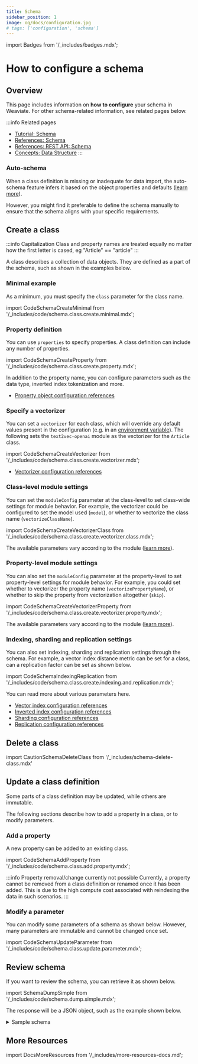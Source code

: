 ```yaml
---
title: Schema
sidebar_position: 1
image: og/docs/configuration.jpg
# tags: ['configuration', 'schema']
---
```

import Badges from '/_includes/badges.mdx';

<Badges/>

# How to configure a schema

## Overview

This page includes information on **how to configure** your schema in Weaviate. For other schema-related information, see related pages below.

:::info Related pages
- [Tutorial: Schema](../tutorials/schema.md)
- [References: Schema](../config-refs/schema.mdx)
- [References: REST API: Schema](../api/rest/schema.md)
- [Concepts: Data Structure](../concepts/data.md)
:::

### Auto-schema

When a class definition is missing or inadequate for data import, the auto-schema feature infers it based on the object properties and defaults ([learn more](../config-refs/schema.mdx#auto-schema)).

However, you might find it preferable to define the schema manually to ensure that the schema aligns with your specific requirements.

## Create a class

:::info Capitalization
Class and property names are treated equally no matter how the first letter is cased, eg "Article" == "article"
:::

A class describes a collection of data objects. They are defined as a part of the schema, such as shown in the examples below.

### Minimal example

As a minimum, you must specify the `class` parameter for the class name.

import CodeSchemaCreateMinimal from '/_includes/code/schema.class.create.minimal.mdx';

<CodeSchemaCreateMinimal />

### Property definition

You can use `properties` to specify properties. A class definition can include any number of properties.

import CodeSchemaCreateProperty from '/_includes/code/schema.class.create.property.mdx';

<CodeSchemaCreateProperty />

In addition to the property name, you can configure parameters such as the data type, inverted index tokenization and more.

- [Property object configuration references](../config-refs/schema.mdx#property-object)

### Specify a vectorizer

You can set a `vectorizer` for each class, which will override any default values present in the configuration (e.g. in an [environment variable](../config-refs/env-vars.md)). The following sets the `text2vec-openai` module as the vectorizer for the `Article` class.

import CodeSchemaCreateVectorizer from '/_includes/code/schema.class.create.vectorizer.mdx';

<CodeSchemaCreateVectorizer />

- [Vectorizer configuration references](../config-refs/schema.mdx#vectorizer)

### Class-level module settings

You can set the `moduleConfig` parameter at the class-level to set class-wide settings for module behavior. For example, the vectorizer could be configured to set the model used (`model`), or whether to vectorize the class name (`vectorizeClassName`).

import CodeSchemaCreateVectorizerClass from '/_includes/code/schema.class.create.vectorizer.class.mdx';

<CodeSchemaCreateVectorizerClass />

The available parameters vary according to the module ([learn more](../modules/index.md)).

### Property-level module settings

You can also set the `moduleConfig` parameter at the property-level to set property-level settings for module behavior. For example, you could set whether to vectorizer the property name (`vectorizePropertyName`), or whether to skip the property from vectorization altogether (`skip`).

import CodeSchemaCreateVectorizerProperty from '/_includes/code/schema.class.create.vectorizer.property.mdx';

<CodeSchemaCreateVectorizerProperty />

The available parameters vary according to the module ([learn more](../modules/index.md)).

### Indexing, sharding and replication settings

You can also set indexing, sharding and replication settings through the schema. For example, a vector index distance metric can be set for a class, can a replication factor can be set as shown below.

import CodeSchemaIndexingReplication from '/_includes/code/schema.class.create.indexing.and.replication.mdx';

<CodeSchemaIndexingReplication />

You can read more about various parameters here.

- [Vector index configuration references](../config-refs/schema.mdx#vectorindexconfig)
- [Inverted index configuration references](../config-refs/schema.mdx#invertedindexconfig--stopwords-stopword-lists)
- [Sharding configuration references](../config-refs/schema.mdx#shardingconfig)
- [Replication configuration references](../config-refs/schema.mdx#replicationconfig)

## Delete a class

import CautionSchemaDeleteClass from '/_includes/schema-delete-class.mdx'

<CautionSchemaDeleteClass />

## Update a class definition

Some parts of a class definition may be updated, while others are immutable.

The following sections describe how to add a property in a class, or to modify parameters.

### Add a property

A new property can be added to an existing class.

import CodeSchemaAddProperty from '/_includes/code/schema.class.add.property.mdx';

<CodeSchemaAddProperty />

:::info Property removal/change currently not possible
Currently, a property cannot be removed from a class definition or renamed once it has been added. This is due to the high compute cost associated with reindexing the data in such scenarios.
:::

### Modify a parameter

You can modify some parameters of a schema as shown below. However, many parameters are immutable and cannot be changed once set.

import CodeSchemaUpdateParameter from '/_includes/code/schema.class.update.parameter.mdx';

<CodeSchemaUpdateParameter />

## Review schema

If you want to review the schema, you can retrieve it as shown below.

import SchemaDumpSimple from '/_includes/code/schema.dump.simple.mdx';

<SchemaDumpSimple />

The response will be a JSON object, such as the example shown below.

<details>
  <summary>Sample schema</summary>

```json
{
  "classes": [
    {
      "class": "Article",
      "invertedIndexConfig": {
        "bm25": {
          "b": 0.75,
          "k1": 1.2
        },
        "cleanupIntervalSeconds": 60,
        "stopwords": {
          "additions": null,
          "preset": "en",
          "removals": null
        }
      },
      "moduleConfig": {
        "text2vec-openai": {
          "model": "ada",
          "modelVersion": "002",
          "type": "text",
          "vectorizeClassName": true
        }
      },
      "properties": [
        {
          "dataType": [
            "text"
          ],
          "moduleConfig": {
            "text2vec-openai": {
              "skip": false,
              "vectorizePropertyName": false
            }
          },
          "name": "title",
          "tokenization": "word"
        },
        {
          "dataType": [
            "text"
          ],
          "moduleConfig": {
            "text2vec-openai": {
              "skip": false,
              "vectorizePropertyName": false
            }
          },
          "name": "body",
          "tokenization": "word"
        }
      ],
      "replicationConfig": {
        "factor": 1
      },
      "shardingConfig": {
        "virtualPerPhysical": 128,
        "desiredCount": 1,
        "actualCount": 1,
        "desiredVirtualCount": 128,
        "actualVirtualCount": 128,
        "key": "_id",
        "strategy": "hash",
        "function": "murmur3"
      },
      "vectorIndexConfig": {
        "skip": false,
        "cleanupIntervalSeconds": 300,
        "maxConnections": 64,
        "efConstruction": 128,
        "ef": -1,
        "dynamicEfMin": 100,
        "dynamicEfMax": 500,
        "dynamicEfFactor": 8,
        "vectorCacheMaxObjects": 1000000000000,
        "flatSearchCutoff": 40000,
        "distance": "cosine",
        "pq": {
          "enabled": false,
          "bitCompression": false,
          "segments": 0,
          "centroids": 256,
          "encoder": {
            "type": "kmeans",
            "distribution": "log-normal"
          }
        }
      },
      "vectorIndexType": "hnsw",
      "vectorizer": "text2vec-openai"
    }
  ]
}
```

</details>

## More Resources

import DocsMoreResources from '/_includes/more-resources-docs.md';

<DocsMoreResources />

